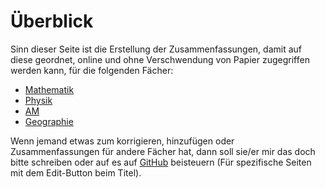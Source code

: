 # Überblick

Sinn dieser Seite ist die Erstellung der Zusammenfassungen, damit auf diese geordnet, online und ohne Verschwendung von Papier zugegriffen werden kann, für die folgenden Fächer:

* [Mathematik](mathe/mathematik.md)
* [Physik](physik/physik.md)
* [AM](am/am.md)
* [Geographie](gg/geographie.md)

Wenn jemand etwas zum korrigieren, hinzufügen oder Zusammenfassungen für andere Fächer hat, dann soll sie/er mir das doch bitte schreiben oder auf es auf [GitHub](https://github.com/anrodom/matura-zusammenfassung) beisteuern (Für spezifische Seiten mit dem Edit-Button beim Titel).